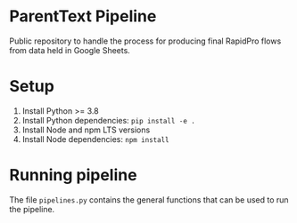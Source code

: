 # ParentText Pipeline

Public repository to handle the process for producing final RapidPro flows from data held in Google Sheets.

# Setup

1. Install Python >= 3.8
2. Install Python dependencies: `pip install -e .`
3. Install Node and npm LTS versions
4. Install Node dependencies: `npm install`

# Running pipeline

The file `pipelines.py` contains the general functions that can be used to run the pipeline.
